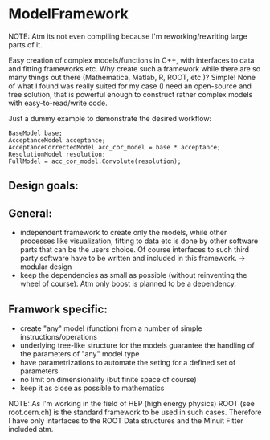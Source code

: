 ModelFramework
==============

NOTE: Atm its not even compiling because I'm reworking/rewriting large parts of it. 

Easy creation of complex models/functions in C++, with interfaces to data and fitting frameworks etc. Why create such a framework while there are so many things out there (Mathematica, Matlab, R, ROOT, etc.)?
Simple! None of what I found was really suited for my case (I need an open-source and free solution, that is powerful enough to construct rather complex models with easy-to-read/write code.

Just a dummy example to demonstrate the desired workflow:

```
BaseModel base;
AcceptanceModel acceptance;
AcceptanceCorrectedModel acc_cor_model = base * acceptance;
ResolutionModel resolution;
FullModel = acc_cor_model.Convolute(resolution);
```

Design goals:
-------------
General:
--------
- independent framework to create only the models, while other processes like visualization, fitting to data etc is done by other software parts that can be the users choice. Of course interfaces to such third party software have to be written and included in this framework. -> modular design
- keep the dependencies as small as possible (without reinventing the wheel of course). Atm only boost is planned to be a dependency.

Framwork specific:
------------------
- create "any" model (function) from a number of simple instructions/operations
- underlying tree-like structure for the models guarantee the handling of the parameters of "any" model type
- have parametrizations to automate the seting for a defined set of parameters
- no limit on dimensionality (but finite space of course)
- keep it as close as possible to mathematics


NOTE: As I'm working in the field of HEP (high energy physics) ROOT (see root.cern.ch) is the standard framework to be used in such cases. Therefore I have only interfaces to the ROOT Data structures and the Minuit Fitter included atm.
